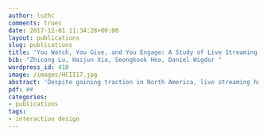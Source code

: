 ```yaml
---
author: luzhc
comments: trues
date: 2017-12-01 11:34:28+00:00
layout: publications
slug: publications
title: 'You Watch, You Give, and You Engage: A Study of Live Streaming Practices in China (To appear in CHI 2018)'
bib: "Zhicong Lu, Haijun Xia, Seongkook Heo, Daniel Wigdor "
wordpress_id: 410
image: /images/HCII17.jpg
abstract: 'Despite gaining traction in North America, live streaming has not reached the popularity it has in China, where live streaming has a tremendous impact on the social behaviors of users. To better understand this socio-technological phenomenon, we conducted a mixed methods study of live streaming practices in China. We present the results of an online survey of 527 live streaming users, focusing on their broadcasting or viewing practices and the experiences they find most engaging. We also interviewed 14 active users to further explore their motivations and experiences. Our data revealed the different categories of content that was broadcasted and how varying aspects of this content engaged viewers. We gained insight into the role reward systems and fan group-chat play in engaging users, while also found evidence that both viewers and streamers desire deeper channels and mechanisms for interaction in addition to the commenting, gifting, and fan groups that are available today.'
pdf: ##
categories:
- publications
tags:
- interaction design
---
```

